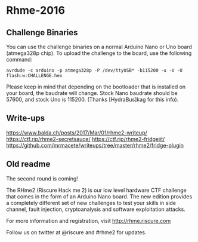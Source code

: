 # Rhme-2016

## Challenge Binaries

You can use the challenge binaries on a normal Arduino Nano or Uno board (atmega328p chip). To upload the challenge to the board, use the following command:

    avrdude -c arduino -p atmega328p -P /dev/ttyUSB* -b115200 -u -V -U flash:w:CHALLENGE.hex

Please keep in mind that depending on the bootloader that is installed on your board, the baudrate will change. Stock Nano baudrate should be 57600, and stock Uno is 115200. (Thanks [HydraBus]kag for this info).

## Write-ups
https://www.balda.ch/posts/2017/Mar/01/rhme2-writeup/
https://ctf.rip/rhme2-secretsauce/
https://ctf.rip/rhme2-fridgejit/
https://github.com/mrmacete/writeups/tree/master/rhme2/fridge-plugin


## Old readme
The second round is coming!

The RHme2 (Riscure Hack me 2) is our low level hardware CTF challenge that comes in the form of an Arduino Nano board. The new edition provides a completely different set of new challenges to test your skills in side channel, fault injection, cryptoanalysis and software exploitation attacks.

For more information and registration, visit http://rhme.riscure.com

Follow us on twitter at @riscure and #rhme2 for updates. 

